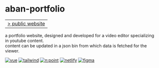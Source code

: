 # aban-portfolio

<table>
<tbody>
<tr>
<td><a href="http://abanvisuals.xyz/" target="_blank">> public website</a></td></tr>
</tbody>
</table>

a portfolio website, designed and developed for a video editor specializing in youtube content. <br>
content can be updated in a json bin from which data is fetched for the viewer. 

[![vue](https://img.shields.io/badge/vue-4BB483)](https://vuejs.org/) [![tailwind](https://img.shields.io/badge/tailwind-36B7F0)](https://tailwindcss.com/) [![n:point](https://img.shields.io/badge/n%3Apoint-CA43CF)](https://www.npoint.io/)
[![netlify](https://img.shields.io/badge/netlify-24C1B1)](https://www.netlify.com/) [![figma](https://img.shields.io/badge/figma-9D56F7)](https://figma.com/)
